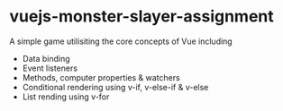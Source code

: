 # vuejs-monster-slayer-assignment

A simple game utilisiting the core concepts of Vue including
- Data binding
- Event listeners
- Methods, computer properties & watchers
- Conditional rendering using v-if, v-else-if & v-else
- List rending using v-for
